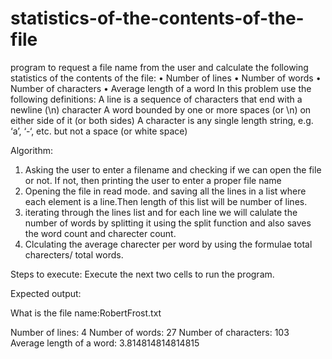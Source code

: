 # statistics-of-the-contents-of-the-file

program to request a file name from the user and calculate
the following statistics of the contents of the file:
• Number of lines
• Number of words
• Number of characters
• Average length of a word
In this problem use the following definitions:
A line is a sequence of characters that end with a newline (\n) character
A word bounded by one or more spaces (or \n) on either side of it (or both
sides)
A character is any single length string, e.g. ‘a’, ‘-‘, etc. but not a space (or
white space)

Algorithm:

1. Asking the user to enter a filename and checking if we can open the file or not. If not, then printing the user to enter a proper file name
2. Opening the file in read mode. and saving all the lines in a list where each element is a line.Then length of this list will be number of lines.
3. iterating through the lines list and for each line we will calulate the number of words by splitting it using the split function and also saves the word count and charecter count.
4. Clculating the average charecter per word by using the formulae total charecters/ total words. 

Steps to execute:
Execute the next two cells to run the program.

Expected output:

What is the file name:RobertFrost.txt

Number of lines: 4
Number of words: 27 
Number of characters: 103
Average length of a word: 3.814814814814815
